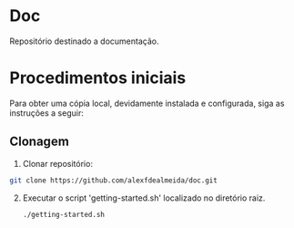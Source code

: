# Doc 
Repositório destinado a documentação.

# Procedimentos iniciais
Para obter uma cópia local, devidamente instalada e configurada, siga as instruções a seguir:

## Clonagem

1. Clonar repositório:
```sh
git clone https://github.com/alexfdealmeida/doc.git
```

2. Executar o script 'getting-started.sh' localizado no diretório raiz.
	```sh
	./getting-started.sh
	```